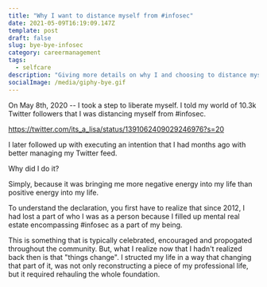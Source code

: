 ```yaml
---
title: "Why I want to distance myself from #infosec"
date: 2021-05-09T16:19:09.147Z
template: post
draft: false
slug: bye-bye-infosec
category: careermanagement
tags:
  - selfcare
description: "Giving more details on why I and choosing to distance myself from #infosec"
socialImage: /media/giphy-bye.gif
---
```

On May 8th, 2020 -- I took a step to liberate myself. I told my world of 10.3k Twitter followers that I was distancing myself from #infosec.

<https://twitter.com/its_a_lisa/status/1391062409029246976?s=20> 

I later followed up with executing an intention that I had months ago with better managing my Twitter feed.



Why did I do it?

Simply, because it was bringing me more negative energy into my life than positive energy into my life. 

To understand the declaration, you first have to realize that since 2012, I had lost a part of who I was as a person because I filled up mental real estate encompassing #infosec as a part of my being. 

This is something that is typically celebrated, encouraged and propogated throughout the community. But, what I realize now that I hadn't realized back then is that "things change". I structed my life in a way that changing that part of it, was not only reconstructing a piece of my professional life, but it required rehauling the whole foundation.